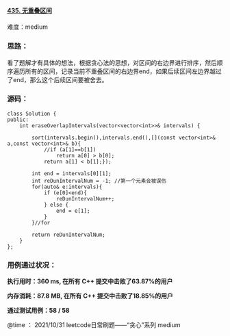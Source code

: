 #### [435. 无重叠区间](https://leetcode-cn.com/problems/non-overlapping-intervals/)

难度：medium

### **思路：**

​		看了题解才有具体的想法，根据贪心法的思想，对区间的右边界进行排序，然后顺序遍历所有的区间，记录当前不重叠区间的右边界end，如果后续区间左边界越过了end，那么这个后续区间要被舍去。

### **源码：**

```
class Solution {
public:
    int eraseOverlapIntervals(vector<vector<int>>& intervals) {
        
        sort(intervals.begin(),intervals.end(),[](const vector<int>& a,const vector<int>& b){
            //if (a[1]==b[1])
                return a[0] > b[0];
            return a[1] < b[1];});

        int end = intervals[0][1];
        int reDunIntervalNum = -1; //第一个元素会被误伤
        for(auto& e:intervals){
            if (e[0]<end){
                reDunIntervalNum++;
            } else {
                end = e[1];
            }
        }//for

        return reDunIntervalNum;
    }
};
```



### **用例通过状况：**

**执行用时：360 ms, 在所有 C++ 提交中击败了63.87%的用户**

**内存消耗：87.8 MB, 在所有 C++ 提交中击败了18.85%的用户**

**通过测试用例：58 / 58**



@time ： 2021/10/31  leetcode日常刷题——“贪心”系列  medium

